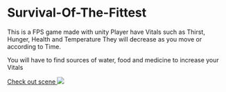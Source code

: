 # Survival-Of-The-Fittest
This is a FPS game made with unity
Player have Vitals such as Thirst, Hunger, Health and Temperature
They will decrease as you move or according to Time.

You will have to find sources of water, food and medicine to increase your Vitals

<a href = "https://media.giphy.com/media/xUA7aOeQzzWAAbJ8l2/giphy.gif"> Check out scene </a>
<img src="https://media.giphy.com/media/xUA7aOeQzzWAAbJ8l2/giphy.gif" />
